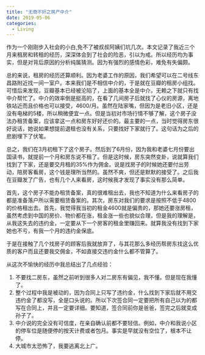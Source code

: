 ```yaml
---
title: "无商不奸之房产中介"
date: 2019-05-06
categories:
  - Living
---
```


作为一个刚刚步入社会的小白,免不了被叔叔阿姨们坑几次。本文记录了我近三个月来租房和转租的经历，深深体会到了社会的险恶，引以为戒。所以经历均为事实，但是对背后原因的分析纯属猜测。因为有强烈的感情色彩，难免有失偏颇。

总的来说，租房的经历还算顺利。因为老婆工作的原因，我们希望可以在二号线东昌路附近找一间一室户。本来我们是不相信中介的，于是就在豆瓣的租房小组找。可惜后来发现，豆瓣基本已经被沦陷了，上面的基本全是中介。无赖之下就只有找中介帮忙了。中介的效率倒是挺高的，在看了几间房子后就找了心仪的房源，离地铁站近而且价格也可以接受，4600/月。虽然在陆家嘴，但因为是老旧小区，还是没有电梯的5楼，所以稍微便宜一点。但是当初对市场行情不够了解，这个房子没法办租赁备案，应该拿这一点和房东好好还价的。最主要的一点，当时觉得房东很好说话，她说如果想提前退租也没有关系，只要找好下家就行了。这句话为之后的悲剧埋下了伏笔。

总之，我们在3月初租下了这个房子。然后到了6月份，因为我和老婆七月份要出国读书，就提前一个月和房东说不租了。但是这时候，房东突然变卦，说就算我们找到了下家，还是要交月租的35%作为佣金。说是找房子的时候她还要付出劳动，陪房客看房，这个钱是理所当然的。虽然不爽，但还是默默的接受了。之后我在豆瓣发了广告，也有几个人来看房，这时候我才发现了事实没有那么简单。

首先，这个房子不能办租赁备案，真的很难租出去，我也不知道为什么来看房子的都是准备落户所以需要租赁备案的。其次，房东对我们的要求是按照不低于4800的价格租出去。首先，我觉得我当初的租金4600就是偏贵的，那她还要涨房租，虽然考虑到中国的房价、物价都在涨，租金涨一些也貌似合理，但是我的理解是，从我这失去的违约金，一定要从下一个房客的租金里赚回来。就算我没有找到下家她也不亏，有我一个月的违约金保底。

于是在接触了几个找房子的顾客后我就放弃了，与其花那么多经历帮房东找这么优质的客户而且还要我交佣金，不如直接交违约金什么都不管算了。

从这次不愉快的经历中我总结出了几点经验：

1. 不要找二房东，虽然之前听到很多人对二房东有偏见，我不懂。但是现在我懂了。
2. 整个过程中我是被动的，因为合同上只写了违约金，什么找到下家后就不用交违约金了都没写，全是口头说的。所以下次签合同一定要把所有自己以为的都写在合同上，并且一定要详细。要知道，签合同前你是爸爸，签完之后就变成孙子了。
3. 中介说的完全没有可信度，在亲自确认前都不要轻信。例如，中介和我说小区的停车位是随便停的按天计费或者包月。事实是早就没有空位了，根本不让停。
4. 大城市太恐怖了，我要逃离北上广。

